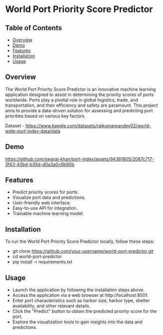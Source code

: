 # World Port Priority Score Predictor


## Table of Contents

- [Overview](#overview)
- [Demo](#demo)
- [Features](#features)
- [Installation](#installation)
- [Usage](#usage)

## Overview
The World Port Priority Score Predictor is an innovative machine learning application designed to assist in determining the priority scores of ports worldwide. Ports play a pivotal role in global logistics, trade, and transportation, and their efficiency and safety are paramount. This project aims to provide a data-driven solution for assessing and predicting port priorities based on various key factors.


Dataset - https://www.kaggle.com/datasets/rajkumarpandey02/world-wide-port-index-data/data

## Demo

https://github.com/swaraj-khan/port-index/assets/94361805/2087c717-3f43-40bd-b35d-d0a3a0c6b80b


## Features

- Predict priority scores for ports.
- Visualize port data and predictions.
- User-friendly web interface.
- Easy-to-use API for integration.
- Trainable machine learning model.

## Installation

To run the World Port Priority Score Predictor locally, follow these steps:
 - git clone https://github.com/your-username/world-port-predictor.git
 - cd world-port-predictor
 - pip install -r requirements.txt

## Usage 

- Launch the application by following the installation steps above.
- Access the application via a web browser at http://localhost:8501.
- Enter port characteristics such as harbor size, harbor type, shelter availability, and other relevant details.
- Click the "Predict" button to obtain the predicted priority score for the port.
- Explore the visualization tools to gain insights into the data and predictions.








